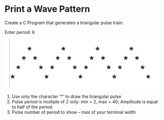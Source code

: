 # Print a Wave Pattern

Create a C Program that generates a triangular pulse train:

Enter period: 6

![Wave](wave.jpeg)

 1. Use only the character '*' to draw the triangular pulse
 2. Pulse period is multiple of 2 only: min = 2, max = 40; Amplitude is equal to half of the period.
 3. Pulse number of period to show – max of your terminal width
